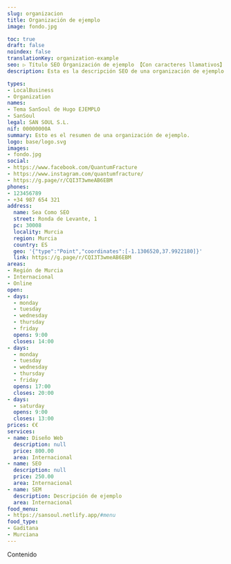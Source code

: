 ```yaml
---
slug: organizacion
title: Organización de ejemplo
image: fondo.jpg

toc: true
draft: false
noindex: false
translationKey: organization-example
seo: ▷ Título SEO Organización de ejemplo 【Con caracteres llamativos】
description: Esta es la descripción SEO de una organización de ejemplo.

types:
- LocalBusiness
- Organization
names:
- Tema SanSoul de Hugo EJEMPLO
- SanSoul
legal: SAN SOUL S.L.
nif: 00000000A
summary: Esto es el resumen de una organización de ejemplo.
logo: base/logo.svg
images:
- fondo.jpg
social:
- https://www.facebook.com/QuantumFracture
- https://www.instagram.com/quantumfracture/
- https://g.page/r/CQI3T3wmeAB6EBM
phones:
- 123456789
- +34 987 654 321
address:
  name: Sea Como SEO
  street: Ronda de Levante, 1
  pc: 30008
  locality: Murcia
  region: Murcia
  country: ES
  geo: '{"type":"Point","coordinates":[-1.1306520,37.9922180]}'
  link: https://g.page/r/CQI3T3wmeAB6EBM
areas:
- Región de Murcia
- Internacional
- Online
open:
- days:
  - monday
  - tuesday
  - wednesday
  - thursday
  - friday
  opens: 9:00
  closes: 14:00
- days:
  - monday
  - tuesday
  - wednesday
  - thursday
  - friday
  opens: 17:00
  closes: 20:00
- days:
  - saturday
  opens: 9:00
  closes: 13:00
prices: €€
services:
- name: Diseño Web
  description: null
  price: 800.00
  area: Internacional
- name: SEO
  description: null
  price: 250.00
  area: Internacional
- name: SEM
  description: Descripción de ejemplo
  area: Internacional
food_menu:
- https://sansoul.netlify.app/#menu
food_type:
- Gaditana
- Murciana
---
```

Contenido